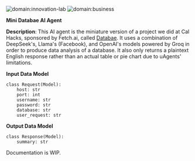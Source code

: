 ![domain:innovation-lab](https://img.shields.io/badge/innovation--lab-3D8BD3)
![domain:business](https://img.shields.io/badge/business-3D8BD3)

**Mini Databae AI Agent**

**Description**: This AI agent is the miniature version of a project we did at Cal Hacks, sponsored by Fetch.ai, called [Databae](https://github.com/trungtran1234/databae). It uses a combination of DeepSeek's, Llama's (Facebook), and OpenAI's models 
powered by Groq in order to produce data analysis of a database. It also only returns a plaintext English response rather than an actual table or pie chart due to uAgents' limitations.

**Input Data Model**
```
class Request(Model):
    host: str
    port: int
    username: str
    password: str
    database: str
    user_request: str
```

**Output Data Model**
```
class Response(Model):
    summary: str

```



Documentation is WIP. 
